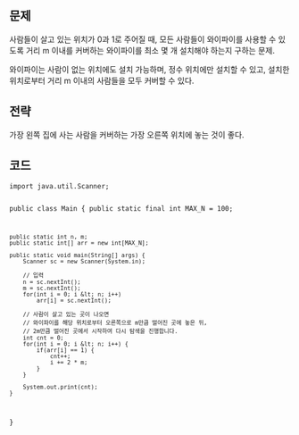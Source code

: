<h2 id="문제">문제</h2>
<p>사람들이 살고 있는 위치가 0과 1로 주어질 때,
모든 사람들이 와이파이를 사용할 수 있도록
거리 m 이내를 커버하는 와이파이를 최소 몇 개 설치해야 하는지 구하는 문제.</p>
<p>와이파이는 사람이 없는 위치에도 설치 가능하며,
정수 위치에만 설치할 수 있고,
설치한 위치로부터 거리 m 이내의 사람들을 모두 커버할 수 있다.</p>
<h2 id="전략">전략</h2>
<p>가장 왼쪽 집에 사는 사람을 커버하는 가장 오른쪽 위치에 놓는 것이 좋다.</p>
<h2 id="코드">코드</h2>
<pre><code class="language-java">import java.util.Scanner;

public class Main {
    public static final int MAX_N = 100;

    public static int n, m;
    public static int[] arr = new int[MAX_N];

    public static void main(String[] args) {
        Scanner sc = new Scanner(System.in);

        // 입력
        n = sc.nextInt();
        m = sc.nextInt();
        for(int i = 0; i &lt; n; i++)
            arr[i] = sc.nextInt();

        // 사람이 살고 있는 곳이 나오면
        // 와이파이를 해당 위치로부터 오른쪽으로 m만큼 떨어진 곳에 놓은 뒤,
        // 2m만큼 떨어진 곳에서 시작하여 다시 탐색을 진행합니다.
        int cnt = 0;
        for(int i = 0; i &lt; n; i++) {
            if(arr[i] == 1) {
                cnt++;
                i += 2 * m;
            }
        }

        System.out.print(cnt);
    }
}
</code></pre>